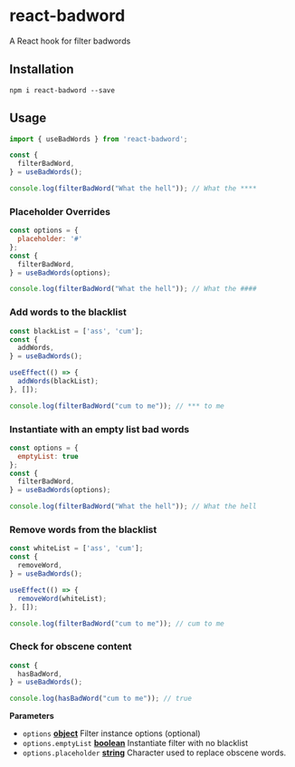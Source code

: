 # react-badword

A React hook for filter badwords


## Installation

    npm i react-badword --save

## Usage

```js
import { useBadWords } from 'react-badword';

const {
  filterBadWord,
} = useBadWords();

console.log(filterBadWord("What the hell")); // What the ****
```

### Placeholder Overrides

```js
const options = {
  placeholder: '#'
};
const {
  filterBadWord,
} = useBadWords(options);

console.log(filterBadWord("What the hell")); // What the ####
```

### Add words to the blacklist

```js
const blackList = ['ass', 'cum'];
const {
  addWords,
} = useBadWords();

useEffect(() => {
  addWords(blackList);
}, []);

console.log(filterBadWord("cum to me")); // *** to me
```

### Instantiate with an empty list bad words

```js
const options = {
  emptyList: true
};
const {
  filterBadWord,
} = useBadWords(options);

console.log(filterBadWord("What the hell")); // What the hell
```

### Remove words from the blacklist

```js
const whiteList = ['ass', 'cum'];
const {
  removeWord,
} = useBadWords();

useEffect(() => {
  removeWord(whiteList);
}, []);

console.log(filterBadWord("cum to me")); // cum to me
```

### Check for obscene content

```js
const {
  hasBadWord,
} = useBadWords();

console.log(hasBadWord("cum to me")); // true
```

**Parameters**

-   `options` **[object](https://developer.mozilla.org/en-US/docs/Web/JavaScript/Reference/Global_Objects/Object)** Filter instance options (optional)
-   `options.emptyList` **[boolean](https://developer.mozilla.org/en-US/docs/Web/JavaScript/Reference/Global_Objects/Boolean)** Instantiate filter with no blacklist
-   `options.placeholder` **[string](https://developer.mozilla.org/en-US/docs/Web/JavaScript/Reference/Global_Objects/String)** Character used to replace obscene words.
